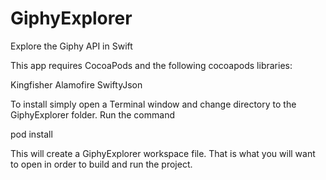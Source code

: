 # GiphyExplorer
Explore the Giphy API in Swift

This app requires CocoaPods and the following cocoapods libraries:

Kingfisher
Alamofire
SwiftyJson

To install simply open a Terminal window and change directory to the GiphyExplorer folder.  Run the command

pod install

This will create a GiphyExplorer workspace file.  That is what you will want to open in order to build and run the project.
